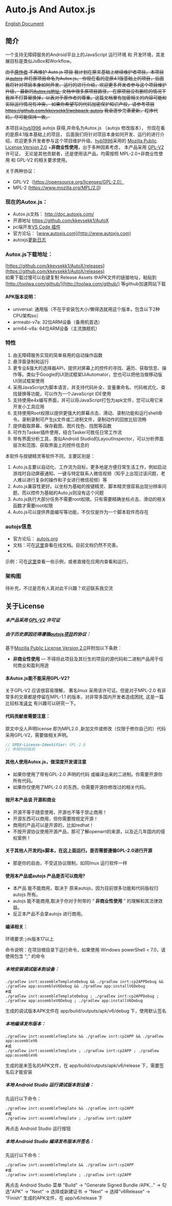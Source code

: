 # Auto.js And Autox.js

[English Document](README_en.md)

## 简介

一个支持无障碍服务的Android平台上的JavaScript 运行环境 和 开发环境，其发展目标是类似JsBox和Workflow。

~~由于[原作者](https://github.com/hyb1996) 不再维护 Auto.js 项目
我计划在原来基础上继续维护者项目，本项目从[autojs](https://github.com/hyb1996/Auto.js) 并将原项目命名为Autox.js。
你现在看的是原4.1版基础上的项目，后面我将针对项目本身如何开发、运行的进行介绍，欢迎更多开发者参与这个项目维护升级，
最新的[Autox.js地址](https://github.com/kkevsekk1/AutoX), 文档中很多原项目路径，
在原项目没有删除的情况下我并不打算替换掉，以表对于原作者的尊重。这篇文档里有加密相关的内容可能和实际运行情况有冲突，
如果你希望写的代码加密保护知识产权，请参考项目 https://github.com/kkevsekk1/webpack-autojs
我会逐步完善更新，程序代码，尽可能保持一致。~~

本项目从[hyb1996](https://github.com/hyb1996/Auto.js) autojs 获得,并命名为Autox.js （autojs 修改版本），
你现在看的是原4.1版本基础上的项目，
后面我们将针对项目本身如何开发、运行的进行介绍，欢迎更多开发者参与这个项目维护升级。[hyb1996](https://github.com/hyb1996/Auto.js)采用的
[Mozilla Public License Version 2.0](https://github.com/hyb1996/NoRootScriptDroid/blob/master/LICENSE.md)
+**非商业性使用**，出于多种因素考虑， 本产品采用 [GPL-V2](https://opensource.org/licenses/GPL-2.0) 许可证，
无论是其他贡献者，还是使用该产品，均需按照 MPL-2.0+非商业性使用 和 GPL-V2 的相关要求使用。

关于两种协议：

* GPL-V2（https://opensource.org/licenses/GPL-2.0）
* MPL-2 (https://www.mozilla.org/MPL/2.0)

### 现在的Autox.js：

* Autox.js文档： http://doc.autoxjs.com/
* 开源地址  https://github.com/kkevsekk1/AutoX
* pc端开发[VS Code 插件](https://marketplace.visualstudio.com/items?itemName=aaroncheng.auto-js-vsce-fixed)
* 官方论坛： [www.autoxjs.com](http://www.autoxjs.com)
* autoxjs[更新日志](CHANGELOG.md)

### Autox.js下载地址：
[https://github.com/kkevsekk1/AutoX/releases](https://github.com/kkevsekk1/AutoX/releases)  
如果下载过慢可以右键复制 Release Assets 中APK文件的链接地址，粘贴到 [http://toolwa.com/github/](http://toolwa.com/github/) 等github加速网站下载

#### APK版本说明：
- universal: 通用版（不在乎安装包大小/懒得选就用这个版本，包含以下2种CPU架构so）
- armeabi-v7a: 32位ARM设备（备用机首选）
- arm64-v8a: 64位ARM设备（主流旗舰机）

### 特性

1. 由无障碍服务实现的简单易用的自动操作函数
2. 悬浮窗录制和运行
3. 更专业&强大的选择器API，提供对屏幕上的控件的寻找、遍历、获取信息、操作等。类似于Google的UI测试框架UiAutomator，您也可以把他当做移动版UI测试框架使用
4. 采用JavaScript为脚本语言，并支持代码补全、变量重命名、代码格式化、查找替换等功能，可以作为一个JavaScript IDE使用
5. 支持使用e4x编写界面，并可以将JavaScript打包为apk文件，您可以用它来开发小工具应用
6. 支持使用Root权限以提供更强大的屏幕点击、滑动、录制功能和运行shell命令。录制录制可产生js文件或二进制文件，录制动作的回放比较流畅
7. 提供截取屏幕、保存截图、图片找色、找图等函数
8. 可作为Tasker插件使用，结合Tasker可胜任日常工作流
9. 带有界面分析工具，类似Android Studio的LayoutInspector，可以分析界面层次和范围、获取界面上的控件信息的

本软件与按键精灵等软件不同，主要区别是：

1. Auto.js主要以自动化、工作流为目标，更多地是方便日常生活工作，例如启动游戏时自动屏蔽通知、一键与特定联系人微信视频（知乎上出现过该问题，老人难以进行复杂的操作和子女进行微信视频）等
2. Auto.js兼容性更好。以坐标为基础的按键精灵、脚本精灵很容易出现分辨率问题，而以控件为基础的Auto.js则没有这个问题
3. Auto.js执行大部分任务不需要root权限。只有需要精确坐标点击、滑动的相关函数才需要root权限
4. Auto.js可以提供界面编写等功能，不仅仅是作为一个脚本软件而存在

### autojs信息

* 官方论坛： [autojs.org](http://www.autojs.org)
* 文档：可在[这里](https://hyb1996.github.io/AutoJs-Docs/)查看在线文档。目前文档仍然不完善。
*

示例：可在[这里](https://github.com/hyb1996/NoRootScriptDroid/tree/master/app/src/main/assets/sample)查看一些示例，或者直接在应用内查看和运行。

### 架构图

待补充，不过是否有人真对此干兴趣？欢迎联系我交流

## 关于License

##### 本产品采用 [GPL-V2](https://opensource.org/licenses/GPL-2.0) 许可证

##### 由于历史原因还得遵循[autojs项目](https://github.com/hyb1996/Auto.js)的协议：

基于[Mozilla Public License Version 2.0](https://github.com/hyb1996/NoRootScriptDroid/blob/master/LICENSE.md)并附加以下条款：

* **非商业性使用** — 不得将此项目及其衍生的项目的源代码和二进制产品用于任何商业和盈利用途

#### 本Autox.js能不能采用GPL-V2?

关于GPL-V2 应该很容易理解， 著名linux 采用该许可证。但是对于MPL-2.0 有非常多的文章都是停留在MPL-1.1 的版本，对非常多国内开发者造成困扰,
这是一篇比较标准[译文](https://github.com/rachelzhang1/MPL2.0_zh-CN/blob/93d2feec60d8b0b5a54a1843c866994af4610d4f/Mozilla_Public_License_2.0_Simplified_Chinese_Reference.txt)
有兴趣可以研究一下。

#### 代码贡献者需要注意：

原文中没人声明license 即为MPL2.0 ,新加文件或修改（仅限于修你自己的）代码采用GPL-V2，需要做相关声明。

``` java
// SPDX-License-Identifier: GPL-2.0
// 申明你的版权
```

#### 其他人使用Autox.js，做深度开发请注意

* 如果你使用了带有GPL-2.0 声明的代码 或编译出来的二进制。你需要开源你所有代码。
* 如果你仅使用了MPL-2.0 的东西，你需要开源你修改过的相关代码。

#### 抛开本产品谈 开源和商业

* 开源不等于随意使用，开源也不等于禁止商用！
* 开源东西可以商用，但你需要按规定开源！
* 商用的产品可以是开源的，比如redhat！
* 不按开源协议使用开源产品，那可了解openwrt的来源，以及近几年国内的侵权案例！

#### 关于其他人开发的js脚本，在这上面运行。是否需要遵循GPL-2.0进行开源

* 那是你的自由，不受这协议限制，如同linux 运行软件一样

#### 使用本产品或autojs 产品是否可以商用?

* 本产品 能不能商用，取决于 原来autojs，因为目前很多功能和代码版权归autojs 所有。
* autojs 能不能商用,取决于你对于附带的 “ **非商业性使用** ” 的理解和其法律效益。
* 反正本产品不会拿autojs 进行商用。

#### 编译相关：
环境要求:`jdk`版本17以上

命令说明：在项目根目录下运行命令，如果使用 Windows powerShell < 7.0，请使用包含 ";" 的命令

##### 本地安装调试版本到设备：
```shell
./gradlew inrt:assembleTemplateDebug && ./gradlew inrt:cp2APPDebug && ./gradlew app:assembleV6Debug && ./gradlew app:installV6Debug
#或
./gradlew inrt:assembleTemplateDebug ; ./gradlew inrt:cp2APPDebug ; ./gradlew app:assembleV6Debug ; ./gradlew app:installV6Debug
```
生成的调试版本APK文件在 app/build/outputs/apk/v6/debug 下，使用默认签名

##### 本地编译发布版本：
```shell
./gradlew inrt:assembleTemplate && ./gradlew inrt:cp2APP && ./gradlew app:assembleV6
#或
./gradlew inrt:assembleTemplate ; ./gradlew inrt:cp2APP ; ./gradlew app:assembleV6
```
生成的是未签名的APK文件，在 app/build/outputs/apk/v6/release 下，需要签名后才能安装

##### 本地 Android Studio 运行调试版本到设备：
先运行以下命令：

```shell
./gradlew inrt:assembleTemplate && ./gradlew inrt:cp2APP
#或
./gradlew inrt:assembleTemplate ; ./gradlew inrt:cp2APP
```

再点击 Android Studio 运行按钮

##### 本地 Android Studio 编译发布版本并签名：
先运行以下命令：

```shell
./gradlew inrt:assembleTemplate && ./gradlew inrt:cp2APP
#或
./gradlew inrt:assembleTemplate ; ./gradlew inrt:cp2APP
```

再点击 Android Studio 菜单 "Build" -> "Generate Signed Bundle /APK..." -> 勾选"APK" -> "Next" -> 选择或新建证书 -> "Next" -> 选择"v6Release" -> "Finish"
生成的APK文件，在 app/v6/release 下
